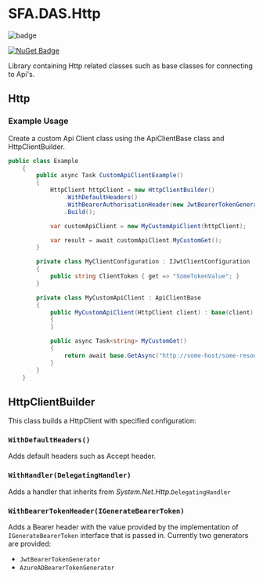 # SFA.DAS.Http

![badge](https://sfa-gov-uk.visualstudio.com/DefaultCollection/_apis/public/build/definitions/c39e0c0b-7aff-4606-b160-3566f3bbce23/405/badge)

[![NuGet Badge](https://buildstats.info/nuget/SFA.DAS.Http)](https://www.nuget.org/packages/SFA.DAS.Http/)

Library containing Http related classes such as base classes for connecting to Api's.


## Http

### Example Usage
Create a custom Api Client class using the ApiClientBase class and HttpClientBuilder.
```csharp
public class Example
    {
        public async Task CustomApiClientExample()
        {
            HttpClient httpClient = new HttpClientBuilder()
                .WithDefaultHeaders()
                .WithBearerAuthorisationHeader(new JwtBearerTokenGenerator(new MyClientConfiguration()))
                .Build();

            var customApiClient = new MyCustomApiClient(httpClient);

            var result = await customApiClient.MyCustomGet();
        }

        private class MyClientConfiguration : IJwtClientConfiguration
        { 
            public string ClientToken { get => "SomeTokenValue"; }
        }

        private class MyCustomApiClient : ApiClientBase
        {
            public MyCustomApiClient(HttpClient client) : base(client)
            {
            }

            public async Task<string> MyCustomGet()
            {
                return await base.GetAsync("http://some-host/some-resource/");
            }
        }
    }
```

## HttpClientBuilder

This class builds a HttpClient with specified configuration:

### `WithDefaultHeaders()`
Adds default headers such as Accept header.

### `WithHandler(DelegatingHandler)`
Adds a handler that inherits from _System.Net.Http._`DelegatingHandler`

### `WithBearerTokenHeader(IGenerateBearerToken)`
Adds a Bearer header with the value provided by the implementation of `IGenerateBearerToken` interface that is passed in. Currently two generators are provided:
* `JwtBearerTokenGenerator`
* `AzureADBearerTokenGenerator`
